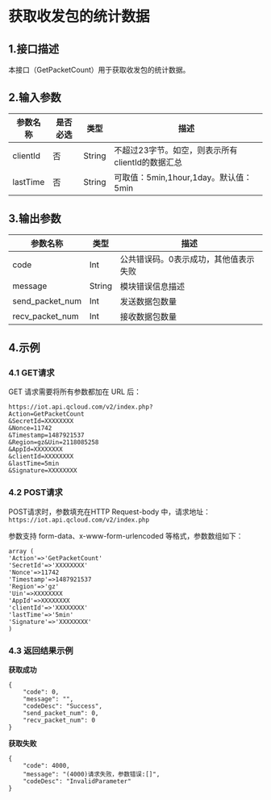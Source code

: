 # 获取收发包的统计数据

## 1.接口描述
本接口（GetPacketCount）用于获取收发包的统计数据。

## 2.输入参数
参数名称 | 是否必选 | 类型 | 描述
---|---|---|---
clientId | 否| String | 不超过23字节。如空，则表示所有clientId的数据汇总
lastTime | 否| String | 可取值：5min,1hour,1day。默认值：5min

## 3.输出参数
参数名称 | 类型 | 描述
---|---|---
code | Int| 公共错误码。0表示成功，其他值表示失败
message | String | 模块错误信息描述 
send_packet_num | Int | 发送数据包数量
recv_packet_num | Int | 接收数据包数量

## 4.示例
### 4.1  GET请求
GET 请求需要将所有参数都加在 URL 后：
```
https://iot.api.qcloud.com/v2/index.php?
Action=GetPacketCount
&SecretId=XXXXXXXX
&Nonce=11742
&Timestamp=1487921537
&Region=gz&Uin=2118085258
&AppId=XXXXXXXX
&clientId=XXXXXXXX
&lastTime=5min
&Signature=XXXXXXXX
```

### 4.2 POST请求
POST请求时，参数填充在HTTP Request-body 中，请求地址：
```https://iot.api.qcloud.com/v2/index.php```

参数支持 form-data、x-www-form-urlencoded 等格式，参数数组如下：
```
array (
'Action'=>'GetPacketCount'
'SecretId'=>'XXXXXXXX'
'Nonce'=>11742
'Timestamp'=>1487921537
'Region'=>'gz'
'Uin'=>XXXXXXXX
'AppId'=>XXXXXXXX
'clientId'=>'XXXXXXXX'
'lastTime'=>'5min'
'Signature'=>'XXXXXXXX'
)
```

### 4.3 返回结果示例
**获取成功**
```
{
    "code": 0,
    "message": "",
    "codeDesc": "Success",
    "send_packet_num": 0,
    "recv_packet_num": 0
}
```
**获取失败**
```
{
    "code": 4000,
    "message": "(4000)请求失败，参数错误:[]",
    "codeDesc": "InvalidParameter"
}
```

